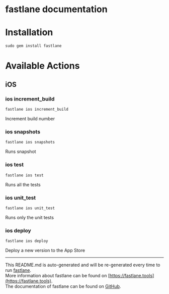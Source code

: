 fastlane documentation
================
# Installation
```
sudo gem install fastlane
```
# Available Actions
## iOS
### ios increment_build
```
fastlane ios increment_build
```
Increment build number
### ios snapshots
```
fastlane ios snapshots
```
Runs snapshot
### ios test
```
fastlane ios test
```
Runs all the tests
### ios unit_test
```
fastlane ios unit_test
```
Runs only the unit tests
### ios deploy
```
fastlane ios deploy
```
Deploy a new version to the App Store

----

This README.md is auto-generated and will be re-generated every time to run [fastlane](https://fastlane.tools).  
More information about fastlane can be found on [https://fastlane.tools](https://fastlane.tools).  
The documentation of fastlane can be found on [GitHub](https://github.com/fastlane/fastlane).